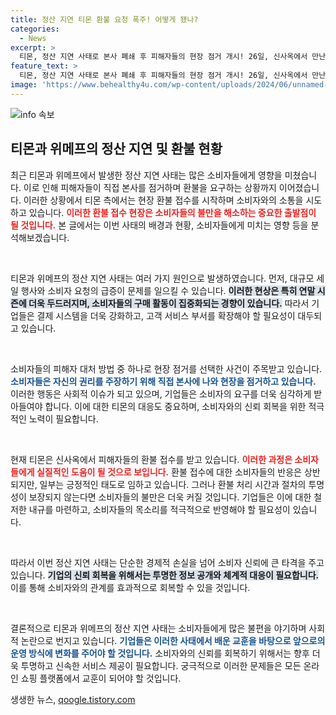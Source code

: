 ```yaml
---
title: 정산 지연 티몬 환불 요청 폭주! 어떻게 됐나?
categories:
  - News
excerpt: >
  티몬, 정산 지연 사태로 본사 폐쇄 후 피해자들의 현장 점거 개시! 26일, 신사옥에서 만난 피해자들, 환불을 위한 대기줄 형성. 이 사건의 전말을 확인해보세요!
feature_text: >
  티몬, 정산 지연 사태로 본사 폐쇄 후 피해자들의 현장 점거 개시! 26일, 신사옥에서 만난 피해자들, 환불을 위한 대기줄 형성. 이 사건의 전말을 확인해보세요!
image: 'https://www.behealthy4u.com/wp-content/uploads/2024/06/unnamed-file.png'
---
```


<p><img src="https://www.behealthy4u.com/wp-content/uploads/2024/06/unnamed-file.png" alt="info 속보" /></p>

<h2 data-ke-size="size26">티몬과 위메프의 정산 지연 및 환불 현황</h2>

<p data-ke-size="size16">최근 티몬과 위메프에서 발생한 정산 지연 사태는 많은 소비자들에게 영향을 미쳤습니다. 이로 인해 피해자들이 직접 본사를 점거하며 환불을 요구하는 상황까지 이어졌습니다. 이러한 상황에서 티몬 측에서는 현장 환불 접수를 시작하며 소비자와의 소통을 시도하고 있습니다. <b><span style="color: #ee2323;">이러한 환불 접수 현장은 소비자들의 불만을 해소하는 중요한 출발점이 될 것입니다.</span></b> 본 글에서는 이번 사태의 배경과 현황, 소비자들에게 미치는 영향 등을 분석해보겠습니다.</p>

<p data-ke-size="size16">&nbsp;</p>

<p>티몬과 위메프의 정산 지연 사태는 여러 가지 원인으로 발생하였습니다. 먼저, 대규모 세일 행사와 소비자 요청의 급증이 문제를 일으킬 수 있습니다. <b><span style="background-color: #21538527;">이러한 현상은 특히 연말 시즌에 더욱 두드러지며, 소비자들의 구매 활동이 집중화되는 경향이 있습니다.</span></b> 따라서 기업들은 결제 시스템을 더욱 강화하고, 고객 서비스 부서를 확장해야 할 필요성이 대두되고 있습니다.</p>

<p data-ke-size="size16">&nbsp;</p>

<p>소비자들의 피해자 대처 방법 중 하나로 현장 점거를 선택한 사건이 주목받고 있습니다. <b><span style="color: #1a5490;">소비자들은 자신의 권리를 주장하기 위해 직접 본사에 나와 현장을 점거하고 있습니다.</span></b> 이러한 행동은 사회적 이슈가 되고 있으며, 기업들은 소비자의 요구를 더욱 심각하게 받아들여야 합니다. 이에 대한 티몬의 대응도 중요하며, 소비자와의 신뢰 회복을 위한 적극적인 노력이 필요합니다.</p>

<p data-ke-size="size16">&nbsp;</p>

<p>현재 티몬은 신사옥에서 피해자들의 환불 접수를 받고 있습니다. <b><span style="color: #ee2323;">이러한 과정은 소비자들에게 실질적인 도움이 될 것으로 보입니다.</span></b> 환불 접수에 대한 소비자들의 반응은 상반되지만, 일부는 긍정적인 태도로 임하고 있습니다. 그러나 환불 처리 시간과 절차의 투명성이 보장되지 않는다면 소비자들의 불만은 더욱 커질 것입니다. 기업들은 이에 대한 철저한 내규를 마련하고, 소비자들의 목소리를 적극적으로 반영해야 할 필요성이 있습니다.</p>

<p data-ke-size="size16">&nbsp;</p>

<p>따라서 이번 정산 지연 사태는 단순한 경제적 손실을 넘어 소비자 신뢰에 큰 타격을 주고 있습니다. <b><span style="background-color: #21538527;">기업의 신뢰 회복을 위해서는 투명한 정보 공개와 체계적 대응이 필요합니다.</span></b> 이를 통해 소비자와의 관계를 효과적으로 회복할 수 있을 것입니다.</p>

<p data-ke-size="size16">&nbsp;</p>

<p>결론적으로 티몬과 위메프의 정산 지연 사태는 소비자들에게 많은 불편을 야기하며 사회적 논란으로 번지고 있습니다. <b><span style="color: #1a5490;">기업들은 이러한 사태에서 배운 교훈을 바탕으로 앞으로의 운영 방식에 변화를 주어야 할 것입니다.</span></b> 소비자와의 신뢰를 회복하기 위해서는 향후 더욱 투명하고 신속한 서비스 제공이 필요합니다. 궁극적으로 이러한 문제들은 모든 온라인 쇼핑 플랫폼에서 교훈이 되어야 할 것입니다.</p>

<p data-ke-size="size16"></p>
생생한 뉴스, <a href="https://qoogle.tistory.com" rel="dofollow">qoogle.tistory.com</a>


